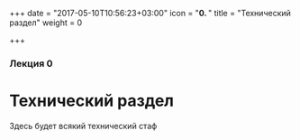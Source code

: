 +++
date = "2017-05-10T10:56:23+03:00"
icon = "<b>0. </b>"
title = "Технический раздел"
weight = 0

+++

### Лекция 0

# Технический раздел

Здесь будет всякий технический стаф
